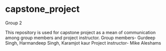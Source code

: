 # capstone_project

Group 2

This repository is used for capstone project as a mean of communication among group members and project instructor.
Group members- Gurdeep Singh, Harmandeep Singh, Karamjot kaur
Project instructor- Mike Aleshams

